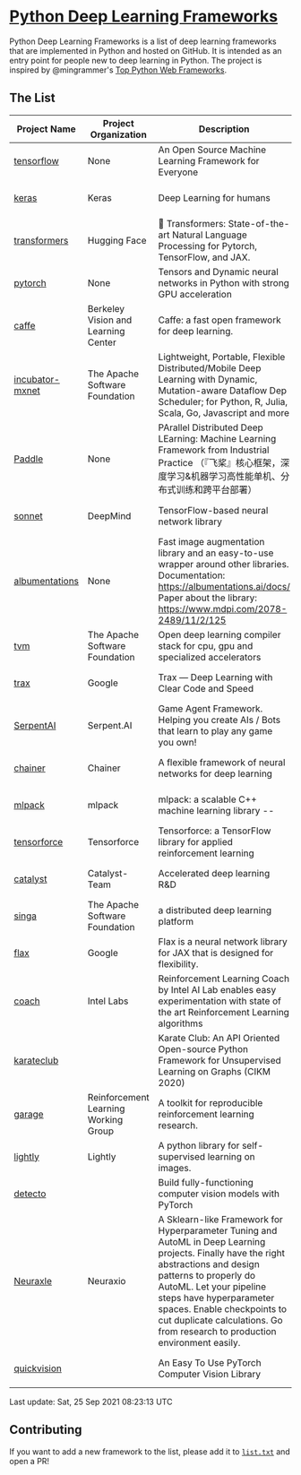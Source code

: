 # [Python Deep Learning Frameworks](https://www.github.com/shimst3r/python-deep-learning-frameworks)

Python Deep Learning Frameworks is a list of deep learning frameworks that are implemented in Python and hosted on GitHub. It is intended as an entry point for people new to deep learning in Python. The project is inspired by @mingrammer's [Top Python Web Frameworks](https://github.com/mingrammer/python-web-framework-stars).

## The List

| Project Name | Project Organization | Description | Stars | Forks | Open Issues | Last Commit |
| ------------ | -------------------- | ----------- | ----: | ----: | ----------: | ----------- |
| [tensorflow](https://tensorflow.org) | None | An Open Source Machine Learning Framework for Everyone | 159294 | 85537 | 3186 | 0 day(s) ago |
| [keras](http://keras.io/) | Keras | Deep Learning for humans | 52662 | 18815 | 358 | 0 day(s) ago |
| [transformers](https://huggingface.co/transformers) | Hugging Face | 🤗 Transformers: State-of-the-art Natural Language Processing for Pytorch, TensorFlow, and JAX. | 51753 | 12277 | 412 | 0 day(s) ago |
| [pytorch](https://pytorch.org) | None | Tensors and Dynamic neural networks in Python with strong GPU acceleration | 51062 | 13958 | 9980 | 0 day(s) ago |
| [caffe](http://caffe.berkeleyvision.org/) | Berkeley Vision and Learning Center | Caffe: a fast open framework for deep learning. | 31942 | 18877 | 1173 | 0 day(s) ago |
| [incubator-mxnet](https://mxnet.apache.org) | The Apache Software Foundation | Lightweight, Portable, Flexible Distributed/Mobile Deep Learning with Dynamic, Mutation-aware Dataflow Dep Scheduler; for Python, R, Julia, Scala, Go, Javascript and more | 19669 | 6878 | 1949 | 0 day(s) ago |
| [Paddle](http://www.paddlepaddle.org/) | None | PArallel Distributed Deep LEarning: Machine Learning Framework from Industrial Practice （『飞桨』核心框架，深度学习&机器学习高性能单机、分布式训练和跨平台部署） | 16534 | 4019 | 2812 | 0 day(s) ago |
| [sonnet](https://sonnet.dev/) | DeepMind | TensorFlow-based neural network library | 9001 | 1287 | 23 | 1 day(s) ago |
| [albumentations](https://albumentations.ai) | None | Fast image augmentation library and an easy-to-use wrapper around other libraries. Documentation:  https://albumentations.ai/docs/ Paper about the library: https://www.mdpi.com/2078-2489/11/2/125 | 8795 | 1128 | 227 | 0 day(s) ago |
| [tvm](https://tvm.apache.org/) | The Apache Software Foundation | Open deep learning compiler stack for cpu, gpu and specialized accelerators | 7179 | 2180 | 326 | 0 day(s) ago |
| [trax](https://github.com/google/trax) | Google | Trax — Deep Learning with Clear Code and Speed | 6487 | 646 | 81 | 1 day(s) ago |
| [SerpentAI](http://serpent.ai) | Serpent.AI | Game Agent Framework. Helping you create AIs / Bots that learn to play any game you own! | 6039 | 707 | 1 | 1 day(s) ago |
| [chainer](https://chainer.org) | Chainer | A flexible framework of neural networks for deep learning | 5614 | 1374 | 11 | 1 day(s) ago |
| [mlpack](https://www.mlpack.org/) | mlpack | mlpack: a scalable C++ machine learning library --  | 3818 | 1378 | 97 | 1 day(s) ago |
| [tensorforce](https://github.com/tensorforce/tensorforce) | Tensorforce | Tensorforce: a TensorFlow library for applied reinforcement learning | 3020 | 512 | 7 | 0 day(s) ago |
| [catalyst](https://catalyst-team.com) | Catalyst-Team | Accelerated deep learning R&D | 2717 | 340 | 8 | 1 day(s) ago |
| [singa](https://github.com/apache/singa) | The Apache Software Foundation | a distributed deep learning platform | 2364 | 705 | 37 | 1 day(s) ago |
| [flax](https://github.com/google/flax) | Google | Flax is a neural network library for JAX that is designed for flexibility. | 2135 | 261 | 157 | 0 day(s) ago |
| [coach](https://intellabs.github.io/coach/) | Intel Labs | Reinforcement Learning Coach by Intel AI Lab enables easy experimentation with state of the art Reinforcement Learning algorithms | 2035 | 410 | 87 | 0 day(s) ago |
| [karateclub](https://karateclub.readthedocs.io) |  | Karate Club: An API Oriented Open-source Python Framework for Unsupervised Learning on Graphs (CIKM 2020) | 1402 | 165 | 0 | 2 day(s) ago |
| [garage](https://github.com/rlworkgroup/garage) | Reinforcement Learning Working Group | A toolkit for reproducible reinforcement learning research. | 1289 | 237 | 216 | 1 day(s) ago |
| [lightly](https://github.com/lightly-ai/lightly) | Lightly | A python library for self-supervised learning on images. | 1209 | 73 | 50 | 0 day(s) ago |
| [detecto](https://detecto.readthedocs.io/) |  | Build fully-functioning computer vision models with PyTorch | 503 | 83 | 26 | 1 day(s) ago |
| [Neuraxle](https://www.neuraxle.org/) | Neuraxio | A Sklearn-like Framework for Hyperparameter Tuning and AutoML in Deep Learning projects. Finally have the right abstractions and design patterns to properly do AutoML. Let your pipeline steps have hyperparameter spaces. Enable checkpoints to cut duplicate calculations. Go from research to production environment easily. | 449 | 50 | 147 | 1 day(s) ago |
| [quickvision](https://github.com/oke-aditya/quickvision) |  | An Easy To Use PyTorch Computer Vision Library | 45 | 3 | 19 | 91 day(s) ago |

Last update: Sat, 25 Sep 2021 08:23:13 UTC

## Contributing

If you want to add a new framework to the list, please add it to [`list.txt`](./python-deep-learning-frameworks/list.txt) and open a PR!